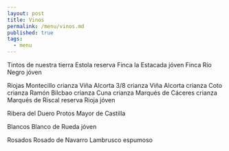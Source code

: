 ```yaml
---
layout: post
title: Vinos
permalink: /menu/vinos.md
published: true
tags:
  - menu
---
```


Tintos de nuestra tierra
Estola reserva
Finca la Estacada jóven
Finca Río Negro jóven

Riojas
Montecillo crianza
Viña Alcorta 3/8 crianza
Viña Alcorta crianza
Coto crianza
Ramón Bilcbao crianza
Cuna crianza
Marqués de Cáceres crianza
Marqués de Riscal reserva
Rioja jóven

Ribera del Duero
Protos
Mayor de Castilla

Blancos
Blanco de Rueda jóven

Rosados
Rosado de Navarro
Lambrusco espumoso